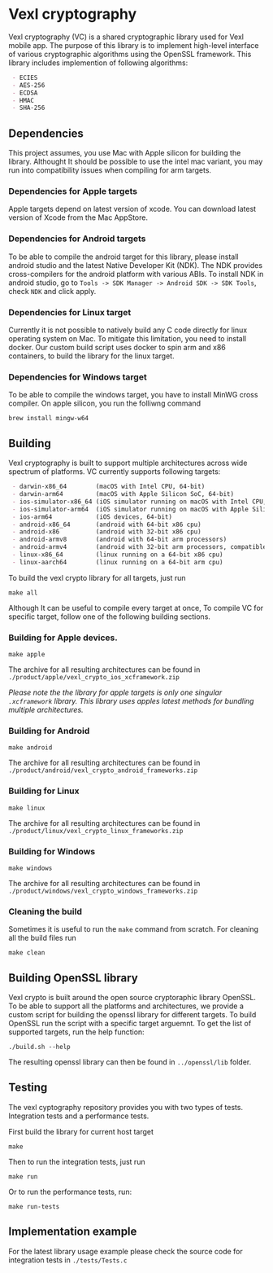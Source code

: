 # Vexl cryptography
Vexl cryptography (VC) is a shared cryptographic library used for Vexl mobile app. The purpose of this library is to implement high-level interface of various cryptographic algorithms using the OpenSSL framework.
This library includes implemention of following algorithms:
```markdown
 - ECIES
 - AES-256
 - ECDSA
 - HMAC
 - SHA-256
```

## Dependencies
This project assumes, you use Mac with Apple silicon for building the library. Althought It should be possible to use the intel mac variant, you may run into compatibility issues when compiling for arm targets.

### Dependencies for Apple targets
Apple targets depend on latest version of xcode. You can download latest version of Xcode from the Mac AppStore.

### Dependencies for Android targets
To be able to compile the android target for this library, please install android studio and the latest Native Developer Kit (NDK). The NDK provides cross-compilers for the android platform with various ABIs. To install NDK in android studio, go to `Tools -> SDK Manager -> Android SDK -> SDK Tools`, check `NDK` and click apply. 

### Dependencies for Linux target
Currently it is not possible to natively build any C code directly for linux operating system on Mac. To mitigate this limitation, you need to install docker. Our custom build script uses docker to spin arm and x86 containers, to build the library for the linux target.

### Dependencies for Windows target
To be able to compile the windows target, you have to install MinWG cross compiler. On apple silicon, you run the folliwng command
```shell
brew install mingw-w64
```

## Building
Vexl cryptography is built to support multiple architectures across wide spectrum of platforms.
VC currently supports following targets:

```markdown
 - darwin-x86_64        (macOS with Intel CPU, 64-bit)
 - darwin-arm64         (macOS with Apple Silicon SoC, 64-bit)
 - ios-simulator-x86_64 (iOS simulator running on macOS with Intel CPU, 64-bit)
 - ios-simulator-arm64  (iOS simulator running on macOS with Apple Silicon SoC, 64-bit)
 - ios-arm64            (iOS devices, 64-bit)
 - android-x86_64       (android with 64-bit x86 cpu)
 - android-x86          (android with 32-bit x86 cpu)
 - android-armv8        (android with 64-bit arm processors)
 - android-armv4        (android with 32-bit arm processors, compatible with armv7 processors)
 - linux-x86_64         (linux running on a 64-bit x86 cpu)
 - linux-aarch64        (linux running on a 64-bit arm cpu)
```

To build the vexl crypto library for all targets, just run

```shell
make all
```

Although It can be useful to compile every target at once,  To compile VC for specific target, follow one of the following building sections.

### Building for Apple devices.
```shell
make apple
```
The archive for all resulting architectures can be found in `./product/apple/vexl_crypto_ios_xcframework.zip`

*Please note the the library for apple targets is only one singular `.xcframework` library. This library uses apples latest methods for bundling multiple architectures.* 

### Building for Android
```shell
make android
```
The archive for all resulting architectures can be found in `./product/android/vexl_crypto_android_frameworks.zip`

### Building for Linux
```shell
make linux
```
The archive for all resulting architectures can be found in `./product/linux/vexl_crypto_linux_frameworks.zip`

### Building for Windows
```shell
make windows
```
The archive for all resulting architectures can be found in `./product/windows/vexl_crypto_windows_frameworks.zip`

### Cleaning the build
Sometimes it is useful to run the `make` command from scratch. For cleaning all the build files run
```shell
make clean
```

## Building OpenSSL library
Vexl crypto is built around the open source cryptoraphic library OpenSSL. To be able to support all the platforms and architectures, we provide a custom script for building the openssl library for different targets.
To build OpenSSL run the script with a specific target arguemnt. To get the list of supported targets, run the help function:

```shell
./build.sh --help
```

The resulting openssl library can then be found in `../openssl/lib` folder.

## Testing
The vexl cyptography repository provides you with two types of tests. Integration tests and a performance tests.

First build the library for current host target
```shell
make
```
Then to run the integration tests, just run
```shell
make run
```
Or to run the performance tests, run:
```shell
make run-tests
```

## Implementation example
For the latest library usage example please check the source code for integration tests in `./tests/Tests.c` 